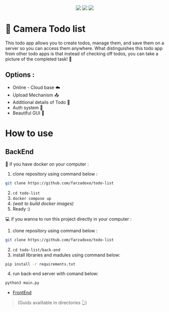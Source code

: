 <div align="center">
    <img src="https://img.shields.io/badge/status-Launching  🚀-green">
    <img src="https://img.shields.io/badge/server-Offline-red">
    <img src="https://img.shields.io/badge/Version-0.1-purple">
</div>

# 📸 Camera Todo list
This todo app allows you to create todos, manage them, and save them on a server so you can access them anywhere.
What distinguishes this todo app from other todo apps is that instead of checking off todos, you can take a picture of the completed task! 📝

## Options :
- Online - Cloud base ☁️
- Upload Mechanism 📤
- Additional details of Todo 📝
- Auth system 📇
- Beautiful GUI 🎨 

# How to use 
## BackEnd

🐋 if you have docker on your computer :
1. clone repository using command below :
```bash
git clone https://github.com/farzadoxo/todo-list
```
2. `cd todo-list`
3. `docker compose up`
4. *(wait to build docker images)*
5. Ready :)

💻 if you wanna to run this project directly in your computer :
1. clone repository using command below :
```bash
git clone https://github.com/farzadoxo/todo-list
```
2. `cd todo-list/back-end`
3. install libraries and madules using command below:
```bash
pip install -r requirements.txt
```
4. run back-end server with comand below:
```bash
python3 main.py
```
- <a href="https://github.com/farzadoxo/todo-list/tree/master/front-end"> FrontEnd </a>

> (Guids availlable in directories 👆)
